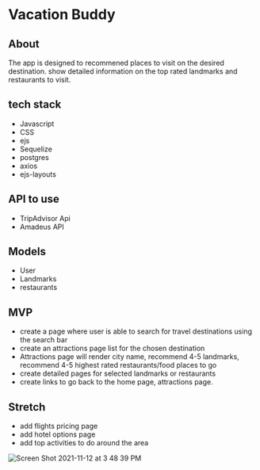 # Vacation Buddy

## About
The app is designed to recommened places to visit on the desired destination.
show detailed information on the top rated landmarks and restaurants to visit.

## tech stack
+ Javascript
+ CSS
+ ejs
+ Sequelize
+ postgres
+ axios
+ ejs-layouts

## API to use
+ TripAdvisor Api
+ Amadeus API


## Models
+ User 
+ Landmarks
+ restaurants


## MVP
+ create a page where  user is able to search for travel destinations using the search bar 
+ create an attractions page list for the chosen destination
+ Attractions page will render city name, recommend 4-5 landmarks,  recommend 4-5 highest rated restaurants/food places to go
+ create detailed pages for selected landmarks or restaurants 
+ create links to go back to the  home page, attractions page.

## Stretch
+ add flights pricing page
+ add hotel options page 
+ add top activities to do around the area

![Screen Shot 2021-11-12 at 3 48 39 PM](https://user-images.githubusercontent.com/22379194/141532749-3ee6810a-7812-401e-bd02-5081f98874fe.png)
